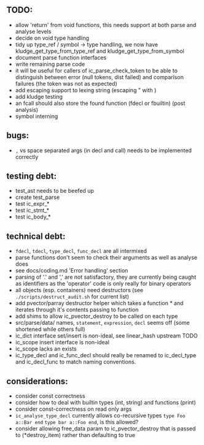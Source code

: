TODO:
-----

* allow 'return' from void functions, this needs support at both parse and analyse levels
* decide on void type handling
* tidy up type_ref / symbol -> type handling, we now have kludge_get_type_from_type_ref and kludge_get_type_from_symbol
* document parse function interfaces
* write remaining parse code
* it will be useful for callers of ic_parse_check_token to be able to distinguish between error (null tokens, dist failed) and comparison failures (the token was not as expected)
* add escaping support to lexing string (escaping " with \)
* add kludge testing
* an fcall should also store the found function (fdecl or fbuiltin) (post analysis)
* symbol interning


bugs:
-----

* `,` vs space separated args (in decl and call) needs to be implemented correctly


testing debt:
-----

* test_ast needs to be beefed up
* create test_parse
* test ic_expr_*
* test ic_stmt_*
* test ic_body_*


technical debt:
-----

* `fdecl`, `tdecl`, `type_decl`, `func_decl` are all intermixed
* parse functions don't seem to check their arguments as well as analyse does
* see docs/coding.md 'Error handling' section
* parsing of '.' and ',' are not satisfactory, they are currently being caught as identifiers as the 'operator' code is only really for binary operators
* all objects (esp. containers) need destructors (see `./scripts/destruct_audit.sh` for current list)
* add pvector/parray destructor helper which takes a function * and iterates through it's contents passing to function
* add shims to allow ic_pvector_destroy to be called on each type
* src/parse/data/ names, `statement`, `expression`, `decl` seems off (some shortened while others full)
* ic_dict interface set/insert is non-ideal, see linear_hash upstream TODO
* ic_scope insert interface is non-ideal
* ic_scope lacks an exists
* ic_type_decl and ic_func_decl should really be renamed to ic_decl_type and ic_decl_func to match naming conventions.


considerations:
-----

* consider const correctness
* consider how to deal with builtin types (int, string) and functions (print)
* consider const-correctness on read only args
* `ic_analyse_type_decl` currently allows co-recursive types `type Foo a::Bar end` `type bar a::Foo end`, is this allowed?
 * consider allowing free_data param to ic_pvector_destroy that is passed to (*destroy_item) rather than defaulting to true



